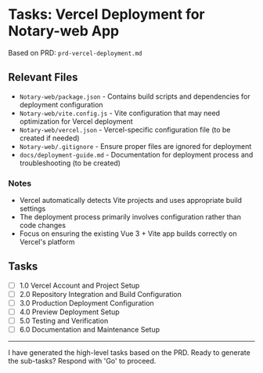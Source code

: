 # Tasks: Vercel Deployment for Notary-web App

Based on PRD: `prd-vercel-deployment.md`

## Relevant Files

- `Notary-web/package.json` - Contains build scripts and dependencies for deployment configuration
- `Notary-web/vite.config.js` - Vite configuration that may need optimization for Vercel deployment
- `Notary-web/vercel.json` - Vercel-specific configuration file (to be created if needed)
- `Notary-web/.gitignore` - Ensure proper files are ignored for deployment
- `docs/deployment-guide.md` - Documentation for deployment process and troubleshooting (to be created)

### Notes

- Vercel automatically detects Vite projects and uses appropriate build settings
- The deployment process primarily involves configuration rather than code changes
- Focus on ensuring the existing Vue 3 + Vite app builds correctly on Vercel's platform

## Tasks

- [ ] 1.0 Vercel Account and Project Setup
- [ ] 2.0 Repository Integration and Build Configuration
- [ ] 3.0 Production Deployment Configuration
- [ ] 4.0 Preview Deployment Setup
- [ ] 5.0 Testing and Verification
- [ ] 6.0 Documentation and Maintenance Setup

---

I have generated the high-level tasks based on the PRD. Ready to generate the sub-tasks? Respond with 'Go' to proceed.
